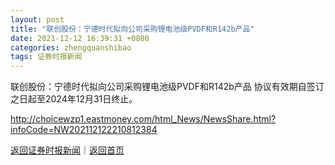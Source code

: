 ```yaml
---
layout: post
title: "联创股份：宁德时代拟向公司采购锂电池级PVDF和R142b产品"
date: 2021-12-12 16:39:31 +0800
categories: zhengquanshibao
tags: 证券时报新闻
---
```

联创股份：宁德时代拟向公司采购锂电池级PVDF和R142b产品
协议有效期自签订之日起至2024年12月31日终止。

<http://choicewzp1.eastmoney.com/html_News/NewsShare.html?infoCode=NW202112122210812384>

[返回证券时报新闻](//finews.withounder.com/zhengquanshibao/)｜[返回首页](//finews.withounder.com/)